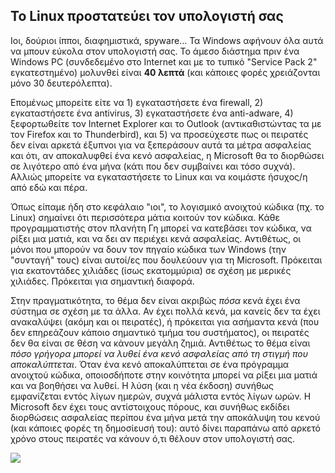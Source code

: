 <?php require("../../entete.php"); ?> <?php require("../../base.php"); ?> <?php require("../../fonctions.php"); ?>

<div id="corps">

<h2>Το Linux προστατεύει τον υπολογιστή σας</h2>

<p>Ιοι, δούριοι ίπποι, διαφημιστικά, spyware... Τα Windows αφήνουν όλα αυτά
να μπουν εύκολα στον υπολογιστή σας. Το άμεσο διάστημα πριν ένα Windows PC
(συνδεδεμένο στο Internet και με το τυπικό "Service Pack 2" εγκατεστημένο) μολυνθεί
είναι <b>40 λεπτά</b> (και κάποιες φορές χρειάζονται μόνο 30 δευτερόλεπτα).</p>

<p>Επομένως μπορείτε είτε να 1) εγκαταστήσετε ένα firewall, 2) εγκαταστήσετε ένα antivirus, 3) 
εγκαταστήσετε ένα anti-adware, 4) ξεφορτωθείτε τον Internet Explorer και το Outlook 
(αντικαθιστώντας τα με τον Firefox και το Thunderbird), και 5) να προσεύχεστε πως οι
πειρατές δεν είναι αρκετά έξυπνοι για να ξεπεράσουν αυτά τα μέτρα ασφαλείας και ότι,
αν αποκαλυφθεί ένα κενό ασφαλείας, η Microsoft θα το διορθώσει σε λιγότερο από ένα μήνα
(κάτι που δεν συμβαίνει και τόσο συχνά). Αλλιώς μπορείτε να εγκαταστήσετε το Linux 
και να κοιμάστε ήσυχος/η από εδώ και πέρα.</p>

<p>Όπως είπαμε ήδη στο κεφάλαιο "ιοι", το λογισμικό ανοιχτού κώδικα (πχ. 
το Linux) σημαίνει ότι περισσότερα μάτια κοιτούν τον κώδικα. Κάθε προγραμματιστής
στον πλανήτη Γη μπορεί να κατεβάσει τον κώδικα, να ρίξει μια ματιά, και να δει
αν περιέχει κενά ασφαλείας. Αντιθέτως, οι μόνοι που μπορούν να δουν τον πηγαίο κώδικα
των Windows (την "συνταγή" τους) είναι αυτοί/ες που δουλεύουν για τη Microsoft. 
Πρόκειται για εκατοντάδες χιλιάδες (ίσως εκατομμύρια) σε σχέση με μερικές χιλιάδες.
Πρόκειται για σημαντική διαφορά.</p>

<p>Στην πραγματικότητα, το θέμα δεν είναι ακριβώς <i>πόσα</i> κενά έχει ένα σύστημα 
σε σχέση με τα άλλα. Αν έχει πολλά κενά, μα κανείς δεν τα έχει ανακαλύψει (ακόμη 
και οι πειρατές), ή πρόκειται για ασήμαντα κενά (που δεν επηρεάζουν κάποιο σημαντικό
τμήμα του συστήματος), οι πειρατές δεν θα είναι σε θέση να κάνουν μεγάλη ζημιά.
Αντιθέτως το θέμα είναι <i>πόσο γρήγορα μπορεί να λυθεί ένα κενό ασφαλείας από τη
στιγμή που αποκαλύπτεται</i>. Όταν ένα κενό αποκαλύπτεται σε ένα πρόγραμμα ανοιχτού
κώδικα, οποιοσδήποτε στην κοινότητα μπορεί να ρίξει μια ματιά και να βοηθήσει να λυθεί.
Η λύση (και η νέα έκδοση) συνήθως εμφανίζεται εντός λίγων ημερών, συχνά μάλιστα εντός
λίγων ωρών. Η Microsoft δεν έχει τους αντίστοιχους πόρους, και συνήθως εκδίδει διορθώσεις
ασφαλείας περίπου ένα μήνα μετά την αποκάλυψη του κενού (και κάποιες φορές τη δημοσίευσή
του): αυτό δίνει παραπάνω από αρκετό χρόνο στους πειρατές να κάνουν ό,τι θέλουν στον
υπολογιστή σας.</p>


<img src="Images/security_thumb.png" />

</div>


